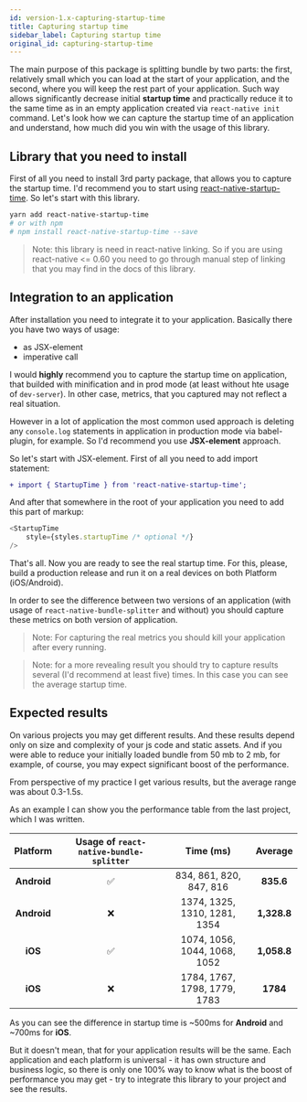 ```yaml
---
id: version-1.x-capturing-startup-time
title: Capturing startup time
sidebar_label: Capturing startup time
original_id: capturing-startup-time
---
```


The main purpose of this package is splitting bundle by two parts: the first, relatively small which you can load at the start of your application, and the second, where you will keep the rest part of your application. Such way allows significantly decrease initial **startup time** and practically reduce it to the same time as in an empty application created via `react-native init` command. Let's look how we can capture the startup time of an application and understand, how much did you win with the usage of this library.

## Library that you need to install

First of all you need to install 3rd party package, that allows you to capture the startup time. I'd recommend you to start using [react-native-startup-time](https://www.npmjs.com/package/react-native-startup-time). So let's start with this library.

```bash
yarn add react-native-startup-time
# or with npm
# npm install react-native-startup-time --save
```

> Note: this library is need in react-native linking. So if you are using react-native <= 0.60 you need to go through manual step of linking that you may find in the docs of this library.

## Integration to an application

After installation you need to integrate it to your application. Basically there you have two ways of usage:
- as JSX-element
- imperative call

I would **highly** recommend you to capture the startup time on application, that builded with minification and in prod mode (at least without hte usage of `dev-server`). In other case, metrics, that you captured may not reflect a real situation.

However in a lot of application the most common used approach is deleting any `console.log` statements in application in production mode via babel-plugin, for example. So I'd recommend you use **JSX-element** approach.

So let's start with JSX-element. First of all you need to add import statement:

```diff
+ import { StartupTime } from 'react-native-startup-time';
```

And after that somewhere in the root of your application you need to add this part of markup:

```typescript jsx
<StartupTime
    style={styles.startupTime /* optional */}
/>
```

That's all. Now you are ready to see the real startup time. For this, please, build a production release and run it on a real devices on both Platform (iOS/Android).

In order to see the difference between two versions of an application (with usage of `react-native-bundle-splitter` and without) you should capture these metrics on both version of application.

> Note: For capturing the real metrics you should kill your application after every running.

> Note: for a more revealing result you should try to capture results several (I'd recommend at least five) times. In this case you can see the average startup time.

## Expected results

On various projects you may get different results. And these results depend only on size and complexity of your js code and static assets. And if you were able to reduce your initially loaded bundle from 50 mb to 2 mb, for example, of course, you may expect significant boost of the performance.

From perspective of my practice I get various results, but the average range was about 0.3-1.5s.

As an example I can show you the performance table from the last project, which I was written.

| Platform      | Usage of `react-native-bundle-splitter`  | Time (ms)                    |  Average  |
|:-------------:|:----------------------------------------:|:----------------------------:|:---------:|
| **Android**   | ✅                                       | 834, 861, 820, 847, 816      |**835.6**  |
| **Android**   | ❌                                       | 1374, 1325, 1310, 1281, 1354 |**1,328.8**|
| **iOS**       | ✅                                       | 1074, 1056, 1044, 1068, 1052 |**1,058.8**|
| **iOS**       | ❌                                       | 1784, 1767, 1798, 1779, 1783 |**1784**   |

As you can see the difference in startup time is ~500ms for **Android** and ~700ms for **iOS**.

But it doesn't mean, that for your application results will be the same. Each application and each platform is universal - it has own structure and business logic, so there is only one 100% way to know what is the boost of performance you may get - try to integrate this library to your project and see the results.
